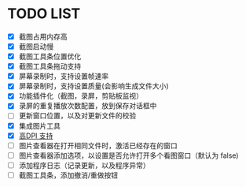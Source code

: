 # TODO LIST

[highdpi]: https://docs.microsoft.com/zh-cn/dotnet/framework/winforms/automatic-scaling-in-windows-forms

- [x] 截图占用内存高
- [x] 截图启动慢
- [x] 截图工具条位置优化
- [x] 截图工具条拖动支持
- [x] 屏幕录制时，支持设置帧速率
- [x] 屏幕录制时，支持设置质量(会影响生成文件大小)
- [x] 功能插件化（截图，录屏，剪贴板监视）
- [x] 录屏的重复播放次数配置，放到保存对话框中
- [ ] 更新窗口位置，以及对更新文件的校验
- [x] 集成图片工具
- [x] [高DPI 支持][highdpi]
- [ ] 图片查看器在打开相同文件时，激活已经存在的窗口
- [ ] 图片查看器添加选项，以设置是否允许打开多个看图窗口（默认为 false)
- [ ] 添加程序日志（记录更新，以及程序异常）
- [ ] 截图工具条，添加撤消/重做按钮
